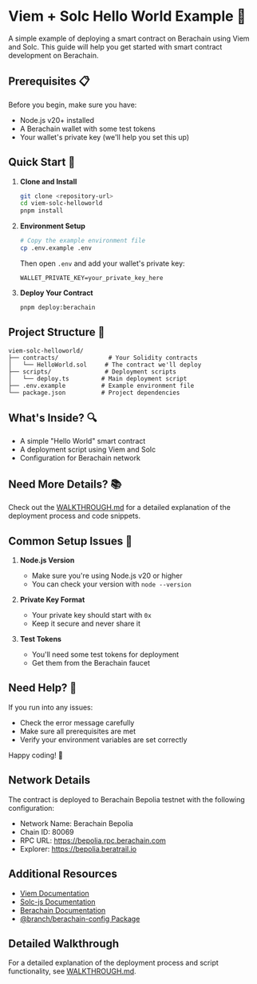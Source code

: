 # Viem + Solc Hello World Example 🚀

A simple example of deploying a smart contract on Berachain using Viem and Solc. This guide will help you get started with smart contract development on Berachain.

## Prerequisites 📋

Before you begin, make sure you have:

- Node.js v20+ installed
- A Berachain wallet with some test tokens
- Your wallet's private key (we'll help you set this up)

## Quick Start 🚀

1. **Clone and Install**

   ```bash
   git clone <repository-url>
   cd viem-solc-helloworld
   pnpm install
   ```

2. **Environment Setup**

   ```bash
   # Copy the example environment file
   cp .env.example .env
   ```

   Then open `.env` and add your wallet's private key:

   ```
   WALLET_PRIVATE_KEY=your_private_key_here
   ```

3. **Deploy Your Contract**
   ```bash
   pnpm deploy:berachain
   ```

## Project Structure 📁

```
viem-solc-helloworld/
├── contracts/              # Your Solidity contracts
│   └── HelloWorld.sol     # The contract we'll deploy
├── scripts/               # Deployment scripts
│   └── deploy.ts         # Main deployment script
├── .env.example          # Example environment file
└── package.json          # Project dependencies
```

## What's Inside? 🔍

- A simple "Hello World" smart contract
- A deployment script using Viem and Solc
- Configuration for Berachain network

## Need More Details? 📚

Check out the [WALKTHROUGH.md](./WALKTHROUGH.md) for a detailed explanation of the deployment process and code snippets.

## Common Setup Issues 🔧

1. **Node.js Version**

   - Make sure you're using Node.js v20 or higher
   - You can check your version with `node --version`

2. **Private Key Format**

   - Your private key should start with `0x`
   - Keep it secure and never share it

3. **Test Tokens**
   - You'll need some test tokens for deployment
   - Get them from the Berachain faucet

## Need Help? 🤝

If you run into any issues:

- Check the error message carefully
- Make sure all prerequisites are met
- Verify your environment variables are set correctly

Happy coding! 🌟

## Network Details

The contract is deployed to Berachain Bepolia testnet with the following configuration:

- Network Name: Berachain Bepolia
- Chain ID: 80069
- RPC URL: https://bepolia.rpc.berachain.com
- Explorer: https://bepolia.beratrail.io

## Additional Resources

- [Viem Documentation](https://viem.sh)
- [Solc-js Documentation](https://github.com/ethereum/solc-js#readme)
- [Berachain Documentation](https://docs.berachain.com/)
- [@branch/berachain-config Package](../../packages/berachain-config/README.md)

## Detailed Walkthrough

For a detailed explanation of the deployment process and script functionality, see [WALKTHROUGH.md](./WALKTHROUGH.md).
